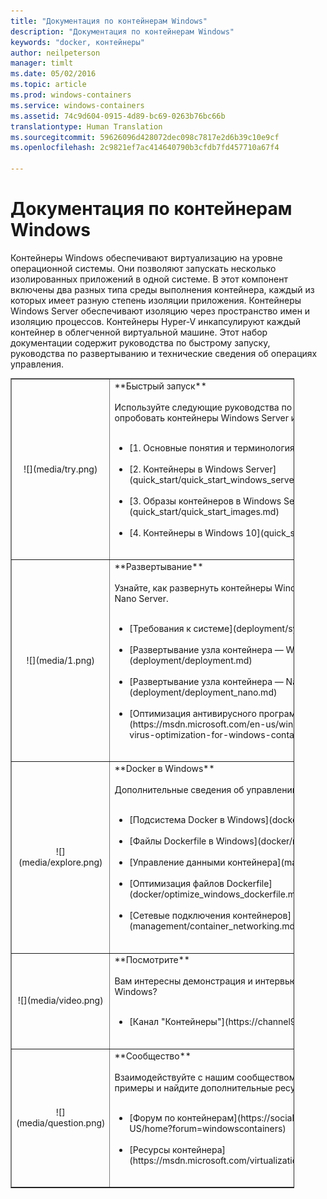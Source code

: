 ```yaml
---
title: "Документация по контейнерам Windows"
description: "Документация по контейнерам Windows"
keywords: "docker, контейнеры"
author: neilpeterson
manager: timlt
ms.date: 05/02/2016
ms.topic: article
ms.prod: windows-containers
ms.service: windows-containers
ms.assetid: 74c9d604-0915-4d89-bc69-0263b76bc66b
translationtype: Human Translation
ms.sourcegitcommit: 59626096d428072dec098c7817e2d6b39c10e9cf
ms.openlocfilehash: 2c9821ef7ac414640790b3cfdb7fd457710a67f4

---
```


# Документация по контейнерам Windows

Контейнеры Windows обеспечивают виртуализацию на уровне операционной системы. Они позволяют запускать несколько изолированных приложений в одной системе. В этот компонент включены два разных типа среды выполнения контейнера, каждый из которых имеет разную степень изоляции приложения. Контейнеры Windows Server обеспечивают изоляцию через пространство имен и изоляцию процессов. Контейнеры Hyper-V инкапсулируют каждый контейнер в облегченной виртуальной машине. Этот набор документации содержит руководства по быстрому запуску, руководства по развертыванию и технические сведения об операциях управления.

<table border="1" style="background-color:FFFFCC;border-collapse:collapse;border:1px solid FFCC00;color:000000;width:90%" cellpadding="25" cellspacing="5">
<tr>
<td ><center>![](media/try.png)</center></td>
<td>**Быстрый запуск**<br /><br />
Используйте следующие руководства по быстрому запуску, чтобы опробовать контейнеры Windows Server и Hyper-V.<br /><br />
<ul>
<li>[1. Основные понятия и терминология](quick_start/quick_start.md)<br /><br /></li>
<li>[2. Контейнеры в Windows Server](quick_start/quick_start_windows_server.md)<br /><br /></li>
<li>[3. Образы контейнеров в Windows Server](quick_start/quick_start_images.md)<br /><br /></li>
<li>[4. Контейнеры в Windows 10](quick_start/quick_start_windows_10.md)<br /><br /></li>
</ul>
</td>
</tr>
<tr>
<td ><center>![](media/1.png)</center></td>
<td>**Развертывание**<br /><br />
Узнайте, как развернуть контейнеры Windows в Windows Server 2016 и Nano Server.<br /><br />
<ul>
<li>[Требования к системе](deployment/system_requirements.md)<br /><br /></li>
<li>[Развертывание узла контейнера — Windows Server](deployment/deployment.md)<br /><br /></li>
<li>[Развертывание узла контейнера — Nano Server](deployment/deployment_nano.md)<br /><br /></li>
<li>[Оптимизация антивирусного программного обеспечения](https://msdn.microsoft.com/en-us/windows/hardware/drivers/ifs/anti-virus-optimization-for-windows-containers)<br /><br /></li>
</ul>
</td>
</tr>

<tr>
<td ><center>![](media/explore.png)</center></td>
<td>**Docker в Windows**<br /><br />
Дополнительные сведения об управлении Docker в Windows.<br /><br />
<ul>
<li>[Подсистема Docker в Windows](docker/configure_docker_daemon.md)<br /><br /></li>
<li>[Файлы Dockerfile в Windows](docker/manage_windows_dockerfile.md)<br /><br /></li>
<li>[Управление данными контейнера](management/manage_data.md)<br /><br /></li>
<li>[Оптимизация файлов Dockerfile](docker/optimize_windows_dockerfile.md)<br /><br /></li>
<li>[Сетевые подключения контейнеров](management/container_networking.md)<br /><br /></li>
</ul>
</td>
</tr>

<tr>
<td ><center>![](media/video.png)</center></td>
<td>**Посмотрите**<br /><br />
Вам интересны демонстрация и интервью с разработчиками контейнера Windows?<br /><br />
<ul>
<li>[Канал "Контейнеры"](https://channel9.msdn.com/Blogs/containers)</li>
</ul>
<br />
</td>
</tr>

<tr>
<td ><center>![](media/question.png)</center></td>
<td>**Сообщество**<br /><br />
Взаимодействуйте с нашим сообществом, попробуйте использовать примеры и найдите дополнительные ресурсы.<br /><br />
<ul>
<li>[Форум по контейнерам](https://social.msdn.microsoft.com/Forums/en-US/home?forum=windowscontainers)<br /><br /></li>
<li>[Ресурсы контейнера](https://msdn.microsoft.com/virtualization/community/community_overview)<br /><br /></li>
</ul>
</td>
</tr>
</table>



<!--HONumber=Sep16_HO2-->


